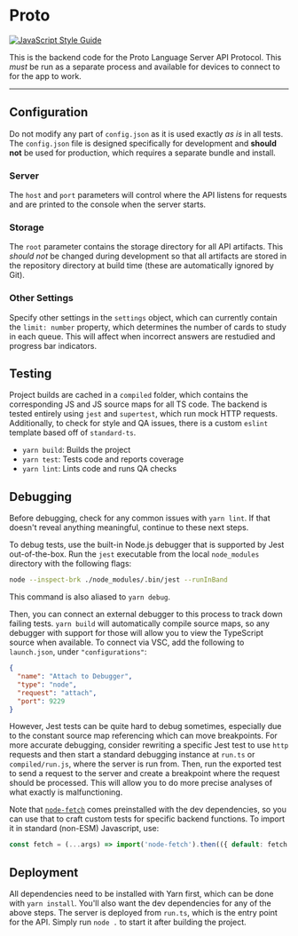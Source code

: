 # Proto

[![JavaScript Style Guide](https://cdn.rawgit.com/standard/standard/master/badge.svg)](https://github.com/standard/standard)

This is the backend code for the Proto Language Server API Protocol.
This *must* be run as a separate process and available for devices to connect to for the app to work.

---

## Configuration

Do not modify any part of `config.json` as it is used exactly *as is* in all tests.
The `config.json` file is designed specifically for development and **should not** be used for production, which requires a separate bundle and install.

### Server

The `host` and `port` parameters will control where the API listens for requests and are printed to the console when the server starts.

### Storage

The `root` parameter contains the storage directory for all API artifacts.
This *should not* be changed during development so that all artifacts are stored in the repository directory at build time (these are automatically ignored by Git).

### Other Settings

Specify other settings in the `settings` object, which can currently contain the `limit: number` property, which determines the number of cards to study in each queue.
This will affect when incorrect answers are restudied and progress bar indicators.

## Testing

Project builds are cached in a `compiled` folder, which contains the corresponding JS and JS source maps for all TS code.
The backend is tested entirely using `jest` and `supertest`, which run mock HTTP requests.
Additionally, to check for style and QA issues, there is a custom `eslint` template based off of `standard-ts`.

- `yarn build`: Builds the project
- `yarn test`: Tests code and reports coverage
- `yarn lint`: Lints code and runs QA checks

## Debugging

Before debugging, check for any common issues with `yarn lint`.
If that doesn't reveal anything meaningful, continue to these next steps.

To debug tests, use the built-in Node.js debugger that is supported by Jest out-of-the-box.
Run the `jest` executable from the local `node_modules` directory with the following flags:

```sh
node --inspect-brk ./node_modules/.bin/jest --runInBand
```

This command is also aliased to `yarn debug`.

Then, you can connect an external debugger to this process to track down failing tests.
`yarn build` will automatically compile source maps, so any debugger with support for those will allow you to view the TypeScript source when available.
To connect via VSC, add the following to `launch.json`, under `"configurations"`:

```json
{
  "name": "Attach to Debugger",
  "type": "node",
  "request": "attach",
  "port": 9229
}
```

However, Jest tests can be quite hard to debug sometimes, especially due to the constant source map referencing which can move breakpoints.
For more accurate debugging, consider rewriting a specific Jest test to use `http` requests and then start a standard debugging instance at `run.ts` or `compiled/run.js`, where the server is run from. Then, run the exported test to send a request to the server and create a breakpoint where the request should be processed.
This will allow you to do more precise analyses of what exactly is malfunctioning.

Note that [`node-fetch`](https://github.com/node-fetch/node-fetch) comes preinstalled with the dev dependencies, so you can use that to craft custom tests for specific backend functions.
To import it in standard (non-ESM) Javascript, use:

```js
const fetch = (...args) => import('node-fetch').then(({ default: fetch }) => fetch(...args))
```

## Deployment

All dependencies need to be installed with Yarn first, which can be done with `yarn install`.
You'll also want the dev dependencies for any of the above steps.
The server is deployed from `run.ts`, which is the entry point for the API.
Simply run `node .` to start it after building the project.
